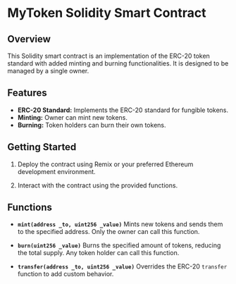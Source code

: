 # MyToken Solidity Smart Contract

## Overview

This Solidity smart contract is an implementation of the ERC-20 token standard with added minting and burning functionalities. It is designed to be managed by a single owner.

## Features

- **ERC-20 Standard:** Implements the ERC-20 standard for fungible tokens.
- **Minting:** Owner can mint new tokens.
- **Burning:** Token holders can burn their own tokens.

## Getting Started

1. Deploy the contract using Remix or your preferred Ethereum development environment.

2. Interact with the contract using the provided functions.


## Functions

- **`mint(address _to, uint256 _value)`**
  Mints new tokens and sends them to the specified address. Only the owner can call this function.

- **`burn(uint256 _value)`**
  Burns the specified amount of tokens, reducing the total supply. Any token holder can call this function.

- **`transfer(address _to, uint256 _value)`**
  Overrides the ERC-20 `transfer` function to add custom behavior.


